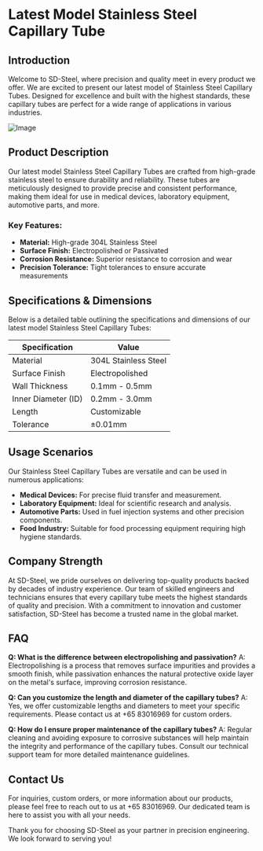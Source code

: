 # Latest Model Stainless Steel Capillary Tube

## Introduction

Welcome to SD-Steel, where precision and quality meet in every product we offer. We are excited to present our latest model of Stainless Steel Capillary Tubes. Designed for excellence and built with the highest standards, these capillary tubes are perfect for a wide range of applications in various industries.

![Image](https://github.com/user-attachments/assets/2567258e-e124-4816-932d-1809bd27ef0b)

## Product Description

Our latest model Stainless Steel Capillary Tubes are crafted from high-grade stainless steel to ensure durability and reliability. These tubes are meticulously designed to provide precise and consistent performance, making them ideal for use in medical devices, laboratory equipment, automotive parts, and more.

### Key Features:
- **Material:** High-grade 304L Stainless Steel
- **Surface Finish:** Electropolished or Passivated
- **Corrosion Resistance:** Superior resistance to corrosion and wear
- **Precision Tolerance:** Tight tolerances to ensure accurate measurements

## Specifications & Dimensions

Below is a detailed table outlining the specifications and dimensions of our latest model Stainless Steel Capillary Tubes:

| Specification       | Value               |
|---------------------|---------------------|
| Material            | 304L Stainless Steel|
| Surface Finish      | Electropolished     |
| Wall Thickness      | 0.1mm - 0.5mm       |
| Inner Diameter (ID) | 0.2mm - 3.0mm       |
| Length              | Customizable        |
| Tolerance           | ±0.01mm             |

## Usage Scenarios

Our Stainless Steel Capillary Tubes are versatile and can be used in numerous applications:

- **Medical Devices:** For precise fluid transfer and measurement.
- **Laboratory Equipment:** Ideal for scientific research and analysis.
- **Automotive Parts:** Used in fuel injection systems and other precision components.
- **Food Industry:** Suitable for food processing equipment requiring high hygiene standards.

## Company Strength

At SD-Steel, we pride ourselves on delivering top-quality products backed by decades of industry experience. Our team of skilled engineers and technicians ensures that every capillary tube meets the highest standards of quality and precision. With a commitment to innovation and customer satisfaction, SD-Steel has become a trusted name in the global market.

## FAQ

**Q: What is the difference between electropolishing and passivation?**
A: Electropolishing is a process that removes surface impurities and provides a smooth finish, while passivation enhances the natural protective oxide layer on the metal's surface, improving corrosion resistance.

**Q: Can you customize the length and diameter of the capillary tubes?**
A: Yes, we offer customizable lengths and diameters to meet your specific requirements. Please contact us at +65 83016969 for custom orders.

**Q: How do I ensure proper maintenance of the capillary tubes?**
A: Regular cleaning and avoiding exposure to corrosive substances will help maintain the integrity and performance of the capillary tubes. Consult our technical support team for more detailed maintenance guidelines.

## Contact Us

For inquiries, custom orders, or more information about our products, please feel free to reach out to us at +65 83016969. Our dedicated team is here to assist you with all your needs.

Thank you for choosing SD-Steel as your partner in precision engineering. We look forward to serving you!
